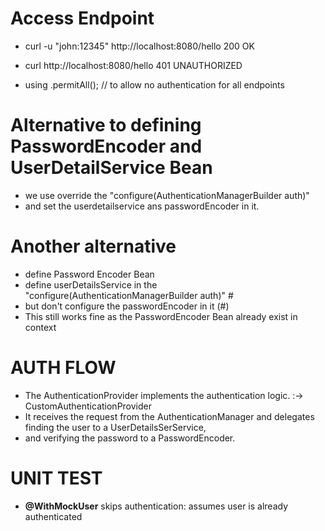 # Access Endpoint
- curl -u "john:12345" http://localhost:8080/hello    200 OK
- curl  http://localhost:8080/hello                   401 UNAUTHORIZED

- using
       .permitAll(); // to allow no authentication for all endpoints


# Alternative to defining PasswordEncoder and UserDetailService Bean
- we use override the "configure(AuthenticationManagerBuilder auth)"
- and set the userdetailservice ans passwordEncoder in it.

# Another alternative
- define Password Encoder Bean
- define userDetailsService in the  "configure(AuthenticationManagerBuilder auth)" #
- but don't configure the passwordEncoder in it (#)
- This still works fine as the PasswordEncoder Bean already exist in context



# AUTH FLOW
- The AuthenticationProvider implements the authentication logic. :-> CustomAuthenticationProvider
- It receives the request from the AuthenticationManager and delegates finding the user to a UserDetailsSerService, 
- and verifying the password to a PasswordEncoder.

# UNIT TEST
- **@WithMockUser**  skips authentication: assumes user is already authenticated
